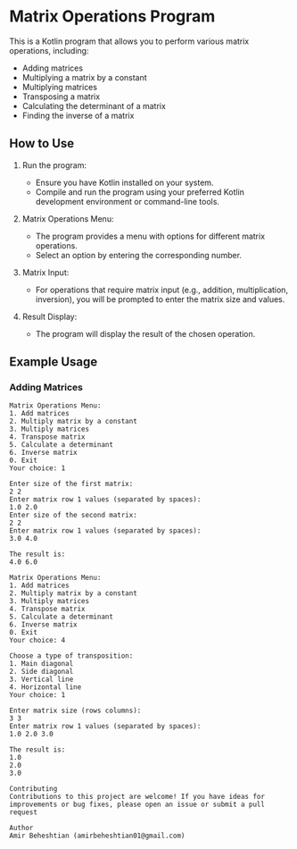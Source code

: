 # Matrix Operations Program

This is a Kotlin program that allows you to perform various matrix operations, including:

- Adding matrices
- Multiplying a matrix by a constant
- Multiplying matrices
- Transposing a matrix
- Calculating the determinant of a matrix
- Finding the inverse of a matrix

## How to Use

1. Run the program:
    - Ensure you have Kotlin installed on your system.
    - Compile and run the program using your preferred Kotlin development environment or command-line tools.

2. Matrix Operations Menu:
    - The program provides a menu with options for different matrix operations.
    - Select an option by entering the corresponding number.

3. Matrix Input:
    - For operations that require matrix input (e.g., addition, multiplication, inversion), you will be prompted to enter the matrix size and values.

4. Result Display:
    - The program will display the result of the chosen operation.

## Example Usage

### Adding Matrices

```plaintext
Matrix Operations Menu:
1. Add matrices
2. Multiply matrix by a constant
3. Multiply matrices
4. Transpose matrix
5. Calculate a determinant
6. Inverse matrix
0. Exit
Your choice: 1

Enter size of the first matrix:
2 2
Enter matrix row 1 values (separated by spaces):
1.0 2.0
Enter size of the second matrix:
2 2
Enter matrix row 1 values (separated by spaces):
3.0 4.0

The result is:
4.0 6.0

Matrix Operations Menu:
1. Add matrices
2. Multiply matrix by a constant
3. Multiply matrices
4. Transpose matrix
5. Calculate a determinant
6. Inverse matrix
0. Exit
Your choice: 4

Choose a type of transposition:
1. Main diagonal
2. Side diagonal
3. Vertical line
4. Horizontal line
Your choice: 1

Enter matrix size (rows columns):
3 3
Enter matrix row 1 values (separated by spaces):
1.0 2.0 3.0

The result is:
1.0
2.0
3.0

Contributing
Contributions to this project are welcome! If you have ideas for improvements or bug fixes, please open an issue or submit a pull request

Author
Amir Beheshtian (amirbeheshtian01@gmail.com)